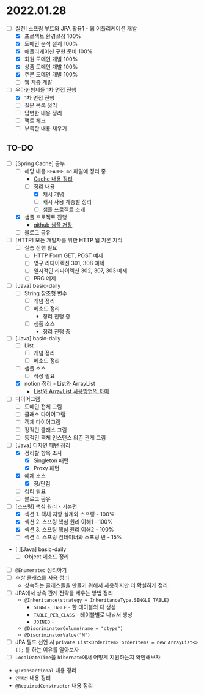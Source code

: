 # 2022.01.28

- [ ] 실전! 스프링 부트와 JPA 활용1 - 웹 어플리케이션 개발
	- [x] 프로젝트 환경설정 100%
	- [x] 도메인 분석 설계 100%
	- [x] 애플리케이션 구현 준비 100%
	- [x] 회원 도메인 개발 100%
	- [x] 상품 도메인 개발 100%
	- [x] 주문 도메인 개발 100%
	- [ ] 웹 계층 개발
- [ ] 우아한형제들 1차 면접 진행
	- [x] 1차 면접 진행
	- [ ] 질문 목록 정리
	- [ ] 답변한 내용 정리
	- [ ] 팩트 체크
	- [ ] 부족한 내용 채우기

## TO-DO

-	[ ] [Spring Cache] 공부
	-	[ ] 해당 내용 `README.md` 파일에 정리 중
		-	[Cache 내용 정리](https://github.com/codeleesh/study-code/blob/main/spring-boot-cache/README.md)
		-	[ ] 정리 내용
			-	[x] 캐시 개념
			-	[ ] 캐시 사용 계층별 정리
			-	[ ] 샘플 프로젝트 소개
	-	[x] 샘플 프로젝트 진행
		-	[github 샘플 저장](https://github.com/codeleesh/study-code/tree/main/spring-boot-cache)
	-	[ ] 블로그 공유
- [ ] [HTTP] 모든 개발자를 위한 HTTP 웹 기본 지식
	- [ ] 실습 진행 필요
		- [ ] HTTP Form GET, POST 예제
		- [ ] 영구 리다이렉션 301, 308 예제
		- [ ] 일시적인 리다이렉션 302, 307, 303 예제
		- [ ] PRG 예제
- [ ] [Java] basic-daily
	- [ ] String 참조형 변수
		- [ ] 개념 정리
		- [ ] 메소드 정리
			- 정리 진행 중
		- [ ] 샘플 소스
			- 정리 진행 중
- [ ] [Java] basic-daily
	- [ ] List
		- [ ] 개념 정리
		- [ ] 메소드 정리
	- [ ] 샘플 소스
		- [ ] 작성 필요
	- [x] notion 정리 - List와 ArrayList
		- [List와 ArrayList 사용방법의 차이](https://codeleesh.notion.site/List-ArrayList-62d090443f594aabbc4a6ea0048cb4b4)
- [ ] 다이어그램
	- [ ] 도메인 전체 그림
	- [ ] 클래스 다이어그램
	- [ ] 객체 다이어그램
	- [ ] 정적인 클래스 그림
	- [ ] 동적인 객체 인스턴스 의존 관계 그림
- [ ] [Java] 디자인 패턴 정리
	- [x] 정리할 항목 조사
		- [x] Singleton 패턴
		- [x] Proxy 패턴
	- [x] 예제 소스
		- [x] 장/단점
	- [ ] 정리 필요
	- [ ] 블로그 공유
- [ ] [스프링] 핵심 원리 - 기본편
	- [x] 섹션 1. 객체 지향 설계와 스프링 - 100%
	- [x] 섹션 2. 스프링 핵심 원리 이해1 - 100%
	- [x] 섹션 3. 스프링 핵심 원리 이해2 - 100%
	- [ ] 섹션 4. 스프링 컨테이너와 스프링 빈 - 15%
- [ ][Java] basic-daily
	- [ ] Object 메소드 정리
- [ ] `@Enumerated` 정리하기
- [ ] 추상 클래스를 사용 정리
  - 상속하는 클래스들을 만들기 위해서 사용하지만 더 확실하게 정리
- [ ] JPA에서 상속 관계 전략을 세우는 방법 정리
  - `@Inheritance(strategy = InheritanceType.SINGLE_TABLE)`
    - `SINGLE_TABLE` - 한 테이블의 다 생성
    - `TABLE_PER_CLASS` - 테이블별로 나눠서 생성
    - `JOINED` -
  - `@DiscriminatorColumn(name = "dtype")`
  - `@DiscriminatorValue("M")`
- [ ] JPA 필드 선언 시 `private List<OrderItem> orderItems = new ArrayList<>();` 를 하는 이유를 알아보자
- [ ] `LocalDateTime`을 `hibernate`에서 어떻게 지원하는지 확인해보자
- `@Transactional` 내용 정리
- `인젝션` 내용 정리
- `@RequiredConstructor` 내용 정리
